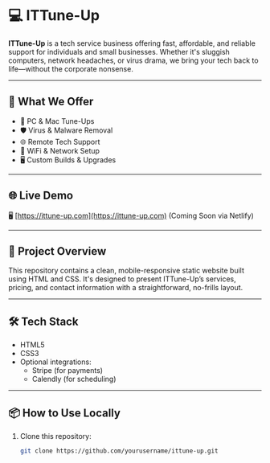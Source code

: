 # 💻 ITTune-Up

**ITTune-Up** is a tech service business offering fast, affordable, and reliable support for individuals and small businesses. Whether it's sluggish computers, network headaches, or virus drama, we bring your tech back to life—without the corporate nonsense.

---

## 🚀 What We Offer

- 🔧 PC & Mac Tune-Ups  
- 🛡️ Virus & Malware Removal  
- 🌐 Remote Tech Support  
- 📶 WiFi & Network Setup  
- 🖥️ Custom Builds & Upgrades  

---

## 🌐 Live Demo

🖥️ [https://ittune-up.com](https://ittune-up.com) (Coming Soon via Netlify)

---

## 📁 Project Overview

This repository contains a clean, mobile-responsive static website built using HTML and CSS. It's designed to present ITTune-Up’s services, pricing, and contact information with a straightforward, no-frills layout.

---

## 🛠 Tech Stack

- HTML5  
- CSS3  
- Optional integrations:
  - Stripe (for payments)
  - Calendly (for scheduling)

---

## 📦 How to Use Locally

1. Clone this repository:
   ```bash
   git clone https://github.com/yourusername/ittune-up.git
